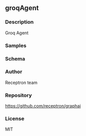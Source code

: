 ## groqAgent

### Description

Groq Agent

### Samples



### Schema


### Author

Receptron team

### Repository

https://github.com/receptron/graphai


### License

MIT

